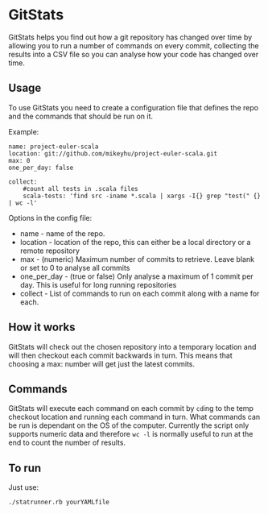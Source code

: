 GitStats
========
GitStats helps you find out how a git repository has changed over time by allowing you to run a number of commands on every commit, collecting the results into a CSV file so you can analyse how your code has changed over time.

Usage
-----
To use GitStats you need to create a configuration file that defines the repo and the commands that should be run on it.

Example:

	name: project-euler-scala
	location: git://github.com/mikeyhu/project-euler-scala.git
	max: 0
	one_per_day: false

	collect:
 		#count all tests in .scala files
 		scala-tests: 'find src -iname *.scala | xargs -I{} grep "test(" {} | wc -l'



Options in the config file:

* name 			- name of the repo.
* location 		- location of the repo, this can either be a local directory or a remote repository
* max			- (numeric) Maximum number of commits to retrieve. Leave blank or set to 0 to analyse all commits
* one_per_day	- (true or false) Only analyse a maximum of 1 commit per day. This is useful for long running repositories
* collect 		- List of commands to run on each commit along with a name for each.

How it works
------------
GitStats will check out the chosen repository into a temporary location and will then checkout each commit backwards in turn. This means that choosing a max: number will get just the latest commits.

Commands
--------
GitStats will execute each command on each commit by `cd`ing to the temp checkout location and running each command in turn. What commands can be run is dependant on the OS of the computer. Currently the script only supports numeric data and therefore `wc -l` is normally useful to run at the end to count the number of results.

To run
------
Just use:

	./statrunner.rb yourYAMLfile

